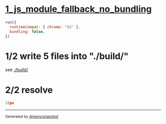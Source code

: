 # [1_js_module_fallback_no_bundling](../../preload_style_and_import_css_build.test.mjs#L32)

```js
run({
  runtimeCompat: { chrome: "62" },
  bundling: false,
})
```

# 1/2 write 5 files into "./build/"

see [./build/](./build/)

# 2/2 resolve

```js
20px
```

---

<sub>
  Generated by <a href="https://github.com/jsenv/core/tree/main/packages/tooling/snapshot">@jsenv/snapshot</a>
</sub>
